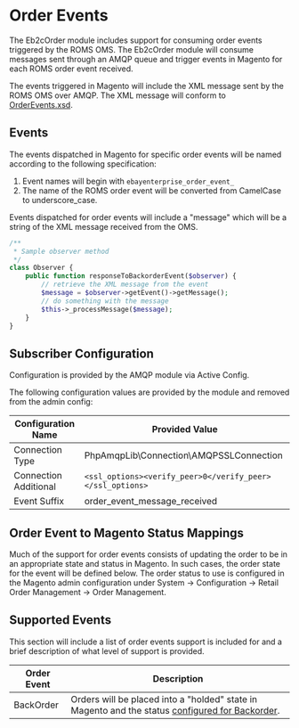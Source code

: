 # Order Events

The Eb2cOrder module includes support for consuming order events triggered by the ROMS OMS. The Eb2cOrder module will consume messages sent through an AMQP queue and trigger events in Magento for each ROMS order event received.

The events triggered in Magento will include the XML message sent by the ROMS OMS over AMQP. The XML message will conform to [OrderEvents.xsd](../xsd/OrderEvents.xsd).

## Events

The events dispatched in Magento for specific order events will be named according to the following specification:

1. Event names will begin with `ebayenterprise_order_event_`
2. The name of the ROMS order event will be converted from CamelCase to underscore_case.

Events dispatched for order events will include a "message" which will be a string of the XML message received from the OMS.

```php
/**
 * Sample observer method
 */
class Observer {
	public function responseToBackorderEvent($observer) {
		// retrieve the XML message from the event
		$message = $observer->getEvent()->getMessage();
		// do something with the message
		$this->_processMessage($message);
	}
}
```

## Subscriber Configuration

Configuration is provided by the AMQP module via Active Config.

The following configuration values are provided by the module and removed from the admin config:

| Configuration Name | Provided Value |
|--------------------|----------------|
| Connection Type | PhpAmqpLib\Connection\AMQPSSLConnection |
| Connection Additional | `<ssl_options><verify_peer>0</verify_peer></ssl_options>` |
| Event Suffix | order_event_message_received |

## Order Event to Magento Status Mappings

Much of the support for order events consists of updating the order to be in an appropriate state and status in Magento. In such cases, the order state for the event will be defined below. The order status to use is configured in the Magento admin configuration under System -> Configuration -> Retail Order Management -> Order Management.

## Supported Events

This section will include a list of order events support is included for and a brief description of what level of support is provided.

| Order Event | Description |
|-------------|-------------|
| BackOrder   | Orders will be placed into a "holded" state in Magento and the status [configured for Backorder](#order-event-to-magento-status-mappings). |
